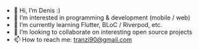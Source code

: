 - 👋 Hi, I’m Denis :)
- 👀 I’m interested in programming & development (mobile / web)
- 🌱 I’m currently learning Flutter, BLoC / Riverpod, etc.
- 💞️ I’m looking to collaborate on interesting open source projects
- 📫 How to reach me: tranzi90@gmail.com

<!---
tranzi90/tranzi90 is a ✨ special ✨ repository because its `README.md` (this file) appears on your GitHub profile.
You can click the Preview link to take a look at your changes.
--->
